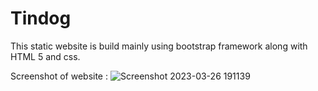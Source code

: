 
# Tindog
This static website is build mainly using bootstrap framework along with HTML 5 and css.

Screenshot of website :
![Screenshot 2023-03-26 191139](https://user-images.githubusercontent.com/98303189/227787931-81c74ab2-2797-406d-9823-0f08bb361d62.png)

